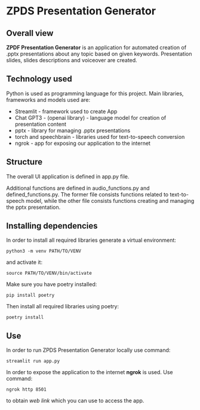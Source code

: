 # ZPDS Presentation Generator

## Overall view

**ZPDF Presentation Generator** is an application for automated creation of .pptx presentations about any topic based on given keywords. Presentation slides, slides descriptions and voiceover are created.

## Technology used
Python is used as programming language for this project.
Main libraries, frameworks and models used are:
* Streamlit - framework used to create App
* Chat GPT3 - (openai library) - language model for creation of presentation content
* pptx - library for managing .pptx presentations
* torch and speechbrain - libraries used for text-to-speech conversion
* ngrok - app for exposing our application to the internet

## Structure

The overall UI application is defined in app.py file.

Additional functions are defined in audio_functions.py and defined_functions.py. The former file consists functions related to text-to-speech model, while the other file consists functions creating and managing the pptx presentation.

## Installing dependencies

In order to install all required libraries generate a virtual environment:
```
python3 -m venv PATH/TO/VENV
```
and activate it:
```
source PATH/TO/VENV/bin/activate
```
Make sure you have poetry installed:
```
pip install poetry
```
Then install all required libraries using poetry:
```
poetry install
```



## Use

In order to run ZPDS Presentation Generator locally use command:
```
streamlit run app.py
```

In order to expose the application to the internet **ngrok** is used. Use command:
```
ngrok http 8501
```
to obtain _web link_ which you can use to access the app.
